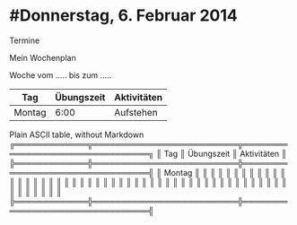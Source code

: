 #Donnerstag, 6. Februar 2014
===

Termine

Mein Wochenplan

Woche vom ..... bis zum .....

| Tag | Übungszeit | Aktivitäten | 
| --- | ---------- | ----------- | 
| Montag | 6:00 | Aufstehen |


Plain ASCII table, without Markdown
╔═════════════╦══════════════════════════╦═════════════════════════════════╗
║ Tag         ║               Übungszeit ║                     Aktivitäten ║
╠═════════════╬══════════════════════════╬═════════════════════════════════╣
║ Montag      ║                          ║                                 ║
║             ║                          ║                                 ║
║             ║                          ║                                 ║
║             ║                          ║                                 ║
║             ║                          ║                                 ║
║             ║                          ║                                 ║
║             ║                          ║                                 ║
║             ║                          ║                                 ║
║             ║                          ║                                 ║
║             ║                          ║                                 ║
║             ║                          ║                                 ║
║             ║                          ║                                 ║
║             ║                          ║                                 ║
║             ║                          ║                                 ║
╠═════════════╬══════════════════════════╬═════════════════════════════════╣
